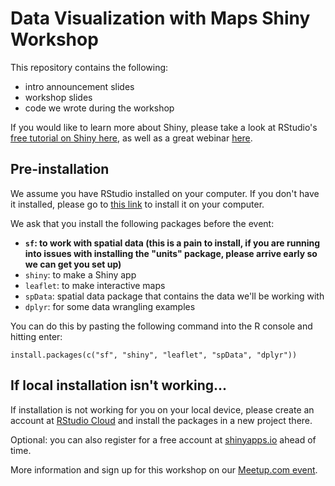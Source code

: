 # Data Visualization with Maps Shiny Workshop

This repository contains the following:

- intro announcement slides
- workshop slides
- code we wrote during the workshop

If you would like to learn more about Shiny, please take a look at RStudio's [free tutorial on Shiny here](https://shiny.rstudio.com/tutorial/), as well as a great webinar [here](https://www.rstudio.com/resources/webinars/introduction-to-shiny/).

## Pre-installation

We assume you have RStudio installed on your computer. If you don't have it installed, please go to [this link](https://www.rstudio.com/) to install it on your computer.

We ask that you install the following packages before the event:

- **`sf`: to work with spatial data (this is a pain to install, if you are running into issues with installing the "units" package, please arrive early so we can get you set up)**
- `shiny`: to make a Shiny app
- `leaflet`: to make interactive maps
- `spData`: spatial data package that contains the data we'll be working with
- `dplyr`: for some data wrangling examples

You can do this by pasting the following command into the R console and hitting enter:

```
install.packages(c("sf", "shiny", "leaflet", "spData", "dplyr"))
```

## If local installation isn't working...

If installation is not working for you on your local device, please create an account at [RStudio Cloud](https://rstudio.cloud/) and install the packages in a new project there.

Optional: you can also register for a free account at [shinyapps.io](https://www.shinyapps.io) ahead of time.

More information and sign up for this workshop on our [Meetup.com event](https://www.meetup.com/rladies-chicago/events/260316086/).
